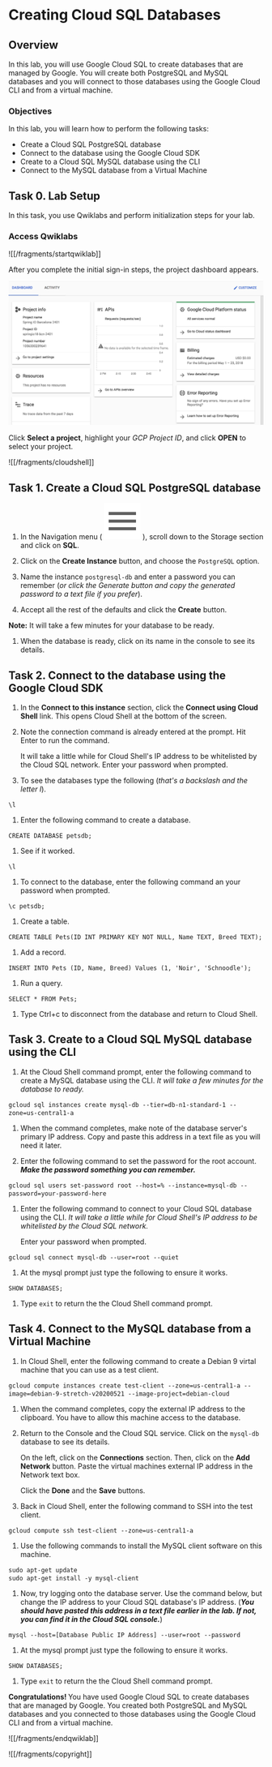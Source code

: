 # Creating Cloud SQL Databases 

## Overview

In this lab, you will use Google Cloud SQL to create databases that are managed by Google. You will create both PostgreSQL and MySQL databases and you will connect to those databases using the Google Cloud CLI and from a virtual machine.

### Objectives

In this lab, you will learn how to perform the following tasks:

*   Create a Cloud SQL PostgreSQL database
*   Connect to the database using the Google Cloud SDK
*   Create to a Cloud SQL MySQL database using the CLI
*   Connect to the MySQL database from a Virtual Machine


## Task 0. Lab Setup

In this task, you use Qwiklabs and perform initialization steps for your lab.

### Access Qwiklabs

![[/fragments/startqwiklab]]

After you complete the initial sign-in steps, the project dashboard appears.

![GCP Project Dashboard](img/gcpprojectdashboard.png)

Click __Select a project__, highlight your _GCP Project ID_, and click
__OPEN__ to select your project.

![[/fragments/cloudshell]]

## Task 1. Create a Cloud SQL PostgreSQL database

1.  In the Navigation menu ( ![Menu](img/menu.png) ), scroll down to the Storage section and click on **SQL**.

1.  Click on the **Create Instance** button, and choose the `PostgreSQL` option.

1.  Name the instance `postgresql-db` and enter a password you can remember (*or click the Generate button and copy the generated password to a text file if you prefer*).

1.  Accept all the rest of the defaults and click the **Create** button.

<aside><p><strong>Note:</strong> It will take a few minutes for your database to be ready. </p></aside>

1.  When the database is ready, click on its name in the console to see its details.

## Task 2. Connect to the database using the Google Cloud SDK

1.  In the **Connect to this instance** section, click the **Connect using Cloud Shell** link. This opens Cloud Shell at the bottom of the screen.

1.  Note the connection command is already entered at the prompt. Hit Enter to run the command. <p>It will take a little while for Cloud Shell's IP address to be whitelisted by the Cloud SQL network. Enter your password when prompted.

1.  To see the databases type the following (*that's a backslash and the letter l*). 

```
\l
```

1.  Enter the following command to create a database.

```
CREATE DATABASE petsdb;
```
1.  See if it worked.

```
\l
```

1.  To connect to the database, enter the following command an your password when prompted.

```
\c petsdb;
```

1.  Create a table.

```
CREATE TABLE Pets(ID INT PRIMARY KEY NOT NULL, Name TEXT, Breed TEXT);
```

1.  Add a record.

```
INSERT INTO Pets (ID, Name, Breed) Values (1, 'Noir', 'Schnoodle');
```

1.  Run a query.
```
SELECT * FROM Pets;
```

1.  Type Ctrl+c to disconnect from the database and return to Cloud Shell. 

## Task 3. Create to a Cloud SQL MySQL database using the CLI

1.  At the Cloud Shell command prompt, enter the following command to create a MySQL database using the CLI. *It will take a few minutes for the database to ready.*

```
gcloud sql instances create mysql-db --tier=db-n1-standard-1 --zone=us-central1-a
```

1.  When the command completes, make note of the database server's primary IP address. Copy and paste this address in a text file as you will need it later.

1.  Enter the following command to set the password for the root account. ***Make the password something you can remember.***

```
gcloud sql users set-password root --host=% --instance=mysql-db --password=your-password-here
```

1.  Enter the following command to connect to your Cloud SQL database using the CLI. *It will take a little while for Cloud Shell's IP address to be whitelisted by the Cloud SQL network.* <p>Enter your password when prompted.</p>

```
gcloud sql connect mysql-db --user=root --quiet
```

1.  At the mysql prompt just type the following to ensure it works. 

```
SHOW DATABASES;
```

1.  Type `exit` to return the the Cloud Shell command prompt.

## Task 4. Connect to the MySQL database from a Virtual Machine

1.  In Cloud Shell, enter the following command to create a Debian 9 virtal machine that you can use as a test client.

```
gcloud compute instances create test-client --zone=us-central1-a --image=debian-9-stretch-v20200521 --image-project=debian-cloud
```

1.  When the command completes, copy the external IP address to the clipboard. You have to allow this machine access to the database. 

1.  Return to the Console and the Cloud SQL service. Click on the `mysql-db` database to see its details. <p>On the left, click on the **Connections** section. Then, click on the **Add Network** button. Paste the virtual machines external IP address in the Network text box. </p><p>Click the **Done** and the **Save** buttons.

1.  Back in Cloud Shell, enter the following command to SSH into the test client.

```
gcloud compute ssh test-client --zone=us-central1-a
```

1.  Use the following commands to install the MySQL client software on this machine.

```
sudo apt-get update
sudo apt-get install -y mysql-client
```

1.  Now, try logging onto the database server. Use the command below, but change the IP address to your Cloud SQL database's IP address. (***You should have pasted this address in a text file earlier in the lab. If not, you can find it in the Cloud SQL console.***)

```
mysql --host=[Database Public IP Address] --user=root --password
```

1.  At the mysql prompt just type the following to ensure it works. 

```
SHOW DATABASES;
```

1.  Type `exit` to return the the Cloud Shell command prompt.  


<aside><p><strong>Congratulations! </strong>You have used Google Cloud SQL to create databases that are managed by Google. You created both PostgreSQL and MySQL databases and you connected to those databases using the Google Cloud CLI and from a virtual machine.</p></aside>


![[/fragments/endqwiklab]]


![[/fragments/copyright]]
